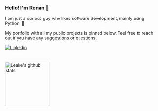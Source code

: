 ### Hello! I'm Renan 👋

I am just a curious guy who likes software development, mainly using Python. 🤙

My portfolio with all my public projects is pinned below. Feel free to reach out if you have any suggestions or questions.

[![Linkedin](https://img.shields.io/badge/LinkedIn-0077B5?style=for-the-badge&logo=linkedin&logoColor=white)](https://www.linkedin.com/in/renanheckert/)

#

<p>
  <a href="https://github.com/lealre/plant_watering">

  </a>
</p> 

<div align="">
  <a href="https://github.com/lealre">
    <img height="145em" alt="Lealre's github stats" src="https://github-readme-stats.vercel.app/api?username=lealre&show_icons=true&hide_border=false&theme=dracula" />
  </a>
</div>
<!--
**lealre/lealre** is a ✨ _special_ ✨ repository because its `README.md` (this file) appears on your GitHub profile.

Here are some ideas to get you started:

- 🔭 I’m currently working on ...
- 🌱 I’m currently learning ...
- 👯 I’m looking to collaborate on ...
- 🤔 I’m looking for help with ...
- 💬 Ask me about ...
- 📫 How to reach me: ...
- 😄 Pronouns: ...
- ⚡ Fun fact: ...
-->
